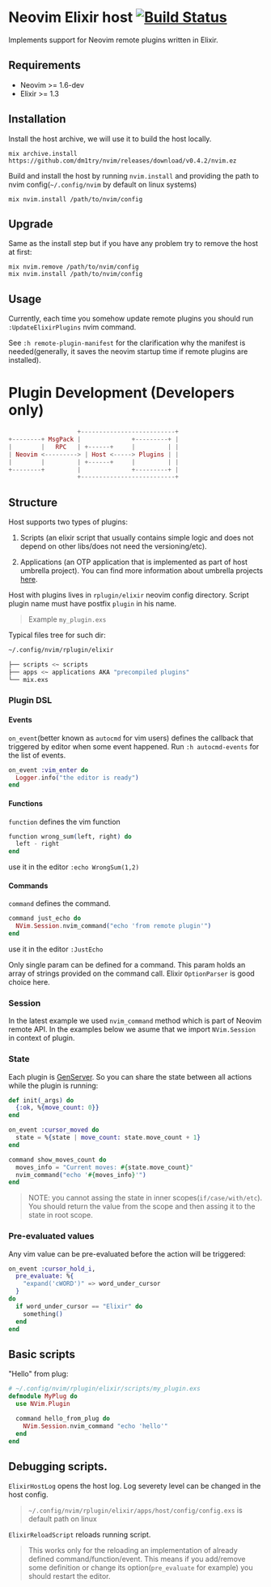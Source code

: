 # Neovim Elixir host [![Build Status](https://travis-ci.org/dm1try/nvim.svg?branch=master)](https://travis-ci.org/dm1try/nvim)

Implements support for Neovim remote plugins written in Elixir.
## Requirements
  - Neovim >= 1.6-dev
  - Elixir >= 1.3

## Installation

Install the host archive, we will use it to build the host locally.

```
mix archive.install https://github.com/dm1try/nvim/releases/download/v0.4.2/nvim.ez
```

Build and install the host by running `nvim.install` and providing the path to nvim config(`~/.config/nvim` by default on linux systems)

```
mix nvim.install /path/to/nvim/config
```
## Upgrade
Same as the install step but if you have any problem try to remove the host at first:
```
mix nvim.remove /path/to/nvim/config
mix nvim.install /path/to/nvim/config
```

## Usage

Currently, each time you somehow update remote plugins you should run `:UpdateElixirPlugins` nvim command.

See `:h remote-plugin-manifest` for the clarification why the manifest is needed(generally, it saves the neovim startup time if remote plugins are installed).

# Plugin Development (Developers only)

```elixir
                   +--------------------------+
+--------+ MsgPack |              +---------+ |
|        |   RPC   | +------+     |         | |
| Neovim <---------> | Host <-----> Plugins | |
|        |         | +------+     |         | |
+--------+         |              +---------+ |
                   +--------------------------+
```
## Structure

Host supports two types of plugins:
  1. Scripts (an elixir script that usually contains simple logic and does not depend on other libs/does not need the versioning/etc).

  2. Applications (an OTP application that is implemented as part of host umbrella project). You can find more information about umbrella projects [here](http://elixir-lang.org/getting-started/mix-otp/dependencies-and-umbrella-apps.html).

Host with plugins lives in `rplugin/elixir` neovim config directory.
Script plugin name must have postfix `plugin` in his name.
> Example `my_plugin.exs`

Typical files tree for such dir:
```bash
~/.config/nvim/rplugin/elixir

├── scripts <~ scripts
├── apps <~ applications AKA "precompiled plugins"
└── mix.exs
```

### Plugin DSL
#### Events
`on_event`(better known as `autocmd` for vim users) defines the callback that triggered by editor when some event
happened. Run `:h autocmd-events` for the list of events.

```elixir
on_event :vim_enter do
  Logger.info("the editor is ready")
end
```
#### Functions
`function` defines the vim function
```elixir
function wrong_sum(left, right) do
  left - right
end
```
use it in the editor `:echo WrongSum(1,2)`

#### Commands
`command` defines the command.

```elixir
command just_echo do
  NVim.Session.nvim_command("echo 'from remote plugin'")
end
```
use it in the editor `:JustEcho`

Only single param can be defined for a command.
This param holds an array of strings provided on the command call.
Elixir `OptionParser` is good choice here.

### Session
In the latest example we used `nvim_command` method which is part of Neovim remote API.
In the examples below we asume that we import `NVim.Session` in context of plugin.

### State
Each plugin is [GenServer](http://elixir-lang.org/docs/stable/elixir/GenServer.html).
So you can share the state between all actions while the plugin is running:
```elixir
def init(_args) do
  {:ok, %{move_count: 0}}
end

on_event :cursor_moved do
  state = %{state | move_count: state.move_count + 1}
end

command show_moves_count do
  moves_info = "Current moves: #{state.move_count}"
  nvim_command("echo '#{moves_info}'")
end
```
> NOTE: you cannot assing the state in inner scopes(`if/case/with/etc`). You should return the value from the scope and then assing it to the state in root scope.

### Pre-evaluated values
Any vim value can be pre-evaluated before the action will be triggered:
```elixir
on_event :cursor_hold_i,
  pre_evaluate: %{
    "expand('cWORD')" => word_under_cursor
  }
do
  if word_under_cursor == "Elixir" do
    something()
  end
end
```

## Basic scripts
"Hello" from plug:
```elixir
# ~/.config/nvim/rplugin/elixir/scripts/my_plugin.exs
defmodule MyPlug do
  use NVim.Plugin

  command hello_from_plug do
    NVim.Session.nvim_command "echo 'hello'"
  end
end
```
## Debugging scripts.
`ElixirHostLog` opens the host log.
 Log severety level can be changed in the host config.
 > `~/.config/nvim/rplugin/elixir/apps/host/config/config.exs` is default path on linux

 `ElixirReloadScript` reloads running script.
 > This works only for the reloading an implementation of already defined command/function/event.
 > This means if you add/remove some definition or change its option(`pre_evaluate` for example) you should restart the editor.

